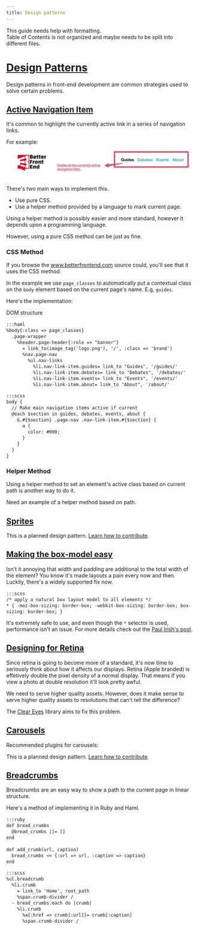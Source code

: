 ```yaml
---
title: Design patterns
---
```


<div class="alert-box">
  This guide needs help with formatting.
</div>
<div class="alert-box">
  Table of Contents is not organized and maybe needs to be split into different
  files.
</div>

# [Design Patterns](#toc_0)

Design patterns in front-end development are common strategies used to
solve certain problems. 

## [Active Navigation Item](#toc_1)

It's common to highlight the currently active link in a series of
navigation links.

For example:

![Active Navigation Example Screenshot](/images/screenshots/active-navigation.jpg)

There's two main ways to implement this.

* Use pure CSS.
* Use a helper method provided by a language to mark current page.

Using a helper method is possibly easier and more standard, however it
depends upon a programming language. 

However, using a pure CSS method can be just as fine.

### CSS Method

If you browse the www.betterfrontend.com source could, you'll see that
it uses the CSS method.

In the example we use `page_classes` to automatically put a contextual
class on the `body` element based on the current page's name. E.g,
`guides`.

Here's the implementation:

DOM structure

```
:::haml
%body{:class => page_classes}
  .page-wrapper
    %header.page-header{:role => "banner"}
      = link_to(image_tag('logo.png'), '/', :class => 'brand')
      %nav.page-nav
        %ul.nav-links
          %li.nav-link-item.guides= link_to "Guides", '/guides/'
          %li.nav-link-item.debates= link_to "Debates", '/debates/'
          %li.nav-link-item.events= link_to "Events", '/events/'
          %li.nav-link-item.about= link_to "About", '/about/'
```

```
:::scss
body {
  // Make main navigation items active if current
  @each $section in guides, debates, events, about {
    &.#{$section} .page-nav .nav-link-item.#{$section} {
      a {
        color: #000;
      }
    }
  }
}
```
  

### Helper Method

Using a helper method to set an element's active class based on current
path is another way to do it. 

<div class="alert-box">
  Need an example of a helper method based on path.
</div>


## [Sprites](#toc_2)

<div class="alert-box">
  This is a planned design pattern. <a href="https://github.com/hybridgroup/betterfrontend#contributing">Learn how to contribute</a>.
</div>


## [Making the box-model easy](#toc_4)

Isn't it annoying that width and padding are additional to the total
width of the element? You know it's made layouts a pain every now and
then. Luckily, there's a widely supported fix now.

```
:::scss
/* apply a natural box layout model to all elements */
* { -moz-box-sizing: border-box; -webkit-box-sizing: border-box; box-sizing: border-box; }
```

It's extremely safe to use, and even though the `*` selector is used,
performance isn't an issue. For more details check out the [Paul Irish's
post](http://paulirish.com/2012/box-sizing-border-box-ftw/).

## [Designing for Retina](#toc_5)

Since retina is going to become more of a standard, it's now time to
seriously think about how it affects our displays. Retina (Apple
branded) is effetively double the pixel density of a normal display.
That means if you view a photo at double resolution it'll look pretty
awful.

We need to serve higher quality assets. However, does it make sense to
serve higher quality assets to resolutions that can't tell the difference?

The [Clear Eyes](https://github.com/superacidjax/clear_eyes) library aims to fix this problem.

## [Carousels](#toc_6)

Recommended plugins for carousels:

<div class="alert-box">
  This is a planned design pattern. <a href="https://github.com/hybridgroup/betterfrontend#contributing">Learn how to contribute</a>.
</div>


## [Breadcrumbs](#toc_6)

Breadcrumbs are an easy way to show a path to the current page in linear
structure.

Here's a method of implementing it in Ruby and Haml.

```
:::ruby
def bread_crumbs
  @bread_crumbs ||= []
end

def add_crumb(url, caption)
  bread_crumbs << {:url => url, :caption => caption}
end
```

```
:::scss
%ul.breadcrumb
  %li.crumb
    = link_to 'Home', root_path
    %span.crumb-divider /
  - bread_crumbs.each do |crumb|
    %li.crumb
      %a{:href => crumb[:url]}= crumb[:caption]
      %span.crumb-divider /
```
